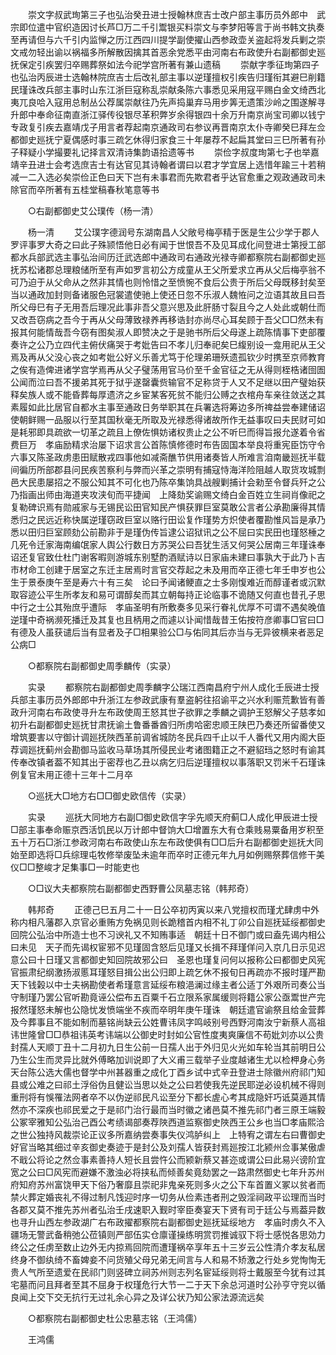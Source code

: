 <!-- { "loadSidebar": true } -->
　　崇文字叔武珣第三子也弘治癸丑进士授翰林庶吉士改户部主事历员外郎中　武宗即位遣中官织造因讨长芦□万二千引鬻银买料崇文与李梦阳等言于尚书韩文执奏至再请但与六千引内监惮之历江西四川提学副使擢山西参政壶关盗起将发兵剿之崇文戒勿轻出谕以祸福多所解散因擒其首恶余党悉平由河南右布政使升右副都御史廵抚保定引疾罢归卒赐葬祭如法今祀学宫所著有兼山遗稿 
　　崇献字季征珣第四子也弘治丙辰进士选翰林院庶吉士后改礼部主事以逆瑾擅权引疾告归瑾衔其避巳削籍民瑾诛改兵部主事时山东江浙巨寇称乱崇献条陈六事悉见采用寇平赐白金文绮西北夷兀良哈入寇用总制丛公荐属崇献往乃先声捣巢弃马用步筭无遗策沙岭之围遂解寻升郎中奉命征南直浙江驿传役银尽革积弊岁余得银四十余万升南京尚宝司卿以钱宁专政复引疾去嘉靖戊子用言者荐起南京通政司右参议再晋南京太仆寺卿癸巳拜左佥都御史廵抚宁夏偶感时事三疏乞休得归家食三十年屡荐不起扁其堂曰三巳所著有孙子释疑小学撮要礼记择言双清诗集韵语拾遗等书 
　　崇俭字叔度珣第七子也举嘉靖辛丑进士会考选庶吉士有达官见其诗翰者谓曰以君才学宜居上选惜年踰三十若稍减一二入选必矣崇俭正色曰天下岂有未事君而先欺君者乎达官愈重之观政通政司未除官而卒所著有五桂堂稿春秋笔意等书 

　　○右副都御史艾公璞传（杨一清） 

　　杨一清 
　　艾公璞字德润号东湖南昌人父敞号梅亭精于医是生公少学于郡人罗评事罗大奇之曰此子殊颕悟他日必有闻于世恨吾不及见耳成化间登进士第授工部都水兵部武选主事弘治间历迁武选郎中通政司右通政光禄寺卿都察院右副都御史廵抚苏松诸郡总理粮储所至有声如罗言初公方成童从王父所爱求立再从父后梅亭翁不可乃迫于从父命从之然非其情也则怜惜之至愤惋不食后公贵于所后父母既移封矣至当以通政加封则备诸服色冠裳遣使驰上使还日忽不乐淑人魏恠问之泣语其故且曰吾所父母巳有子无用吾后理况此事非吾父意兴思及此肝肠寸裂且今之人处此或朝仕而又改吾窃病之吾今于再从父母薄致禄养再移诰封亦尚尽心耳矣顾于吾父□□然未有报其何能情哉吾今窃有图矣淑人即赞决之于是驰书所后父母遂上疏陈情事下吏部覆奏许之公乃立四代主俯伏痛哭于考妣告曰不孝儿归奉祀矣巳緮别设一龛用祀从王父焉及再从父没心丧之如考妣公好义乐善尤笃于伦理弟珊殀遗孤钦少时携至京师教育之俟有造俾进诸学宫学焉再从父子璧荡用官马价至千金官征之无从得则桎梏诸囹圄公闻而泣曰吾不援弟其死于狱乎遂罄囊赀输官不足称贷于人又不足继以田产璧始获释矣族人或不能昏葬每厚遗济之乡宦某客死贫不能归公赙之衣棺舟车亲往敛送之其素履如此比居官自都水主事至通政日务举职其在兵署选将筹边多所禆益尝奉建储诏使朝鲜赐一品服以行至其国秋毫无所取及光禄悉得诸故所作无益事叹曰夫民财可如是耗邪即具疏欲一切革之疏且上僚佐惧妨诸权贵止之公不听巳而得旨报允遂着令省费巨万　孝庙励精求治屡下诏求言公首陈慎修德时布告固国本举良将重宪臣饬守令六事又陈圣政虏患田赋散戎四事他如减斋醮节供用诸奏皆人所难言洎南畿廵抚半载间徧历所部郡县问民疾苦察利与弊而兴革之崇明有捕寇恃海洋险阻越人取货攻城剽邑大民患屡招之不服公知其不可化也乃陈卒集饷具战艘剿捕计会勑至令督兵歼之公乃指画出师由海道夹攻浃旬而平捷闻　上降劾奖谕赐文绮白金百姓立生祠肖像祀之复勒碑识焉有勋戚家与无锡民讼田官知民产惧获罪巨室莫敢公言者公承勘廉得其情悉归之民远近称快属逆瑾窃政巨室以赂行田讼复作瑾势方炽使者覆勘惟风旨是承乃悉以田归巨室顾劾公前勘非于是瑾伪传旨逮公诏狱讯之公不屈曰实民田也瑾怒棰之几死令迁家海南编氓家人舆公行数日方苏哭公曰吾犹生活又何哭公居南三年瑾诛奉诏还复官致仕杜门谢客暇则游城东别墅酌酒赋诗以日家庙未建曰事孰大于此乃卜吉市材命工创建于居室之东迁主居焉时言官交荐起之未及用而卒正德七年壬申岁也公生于景泰庚午至是寿六十有三矣　论曰予闻诸鲠直之士多刚愎难近而醇谨者或沉默取容迹公平生所孝友和易可谓醇矣而其立朝每持正论临事不诡随又何直也昔孔子思中行之士公其殆庶乎遭际　孝庙圣明有所敷奏多见采行眷礼优厚不可谓不遇矣晚值逆瑾中奇祸濒死播迁及其复也且柄用之而遽以讣闻惜哉昔王佑按符彦卿事□官曰□有德及人虽获谴后当有显者及子□相果验公□与佑同其后亦当与无异彼横来者恶足公病□ 

　　○都察院右副都御史周季麟传（实录） 

　　实录 
　　都察院右副都御史周季麟字公瑞江西南昌府宁州人成化壬辰进士授兵部主事历员外郎郎中升浙江左参政武康有羣盗躬往招谕平之兴水利赈荒歉皆有善政升河南右布政使寻升左布政使周王怒其世子欲罪之季麟之调护王怒解父子慈孝如初升右副都御史廵抚甘肃抚谕土鲁番番酋归所虏哈密忠顺王陕巴乃奏还所留番使又增筑要害以守御计调廵抚陜西革前调省城防冬民兵四千止以千人番代又用内阁大臣荐调廵抚蓟州会勘御马监收马草场其所侵民业考诸图籍正之不避貂珰之怒时有谕其传奉改镇者葢不知其出于密荐也乙丑以病乞归后逆瑾擅权以事落职又罚米千石瑾诛例复官未用正德十三年十二月卒 

　　○巡抚大□地方右□□御史欧信传（实录） 

　　实录 
　　巡抚大同地方右副□御史欧信字孚先顺天府蓟□人成化甲辰进士授□部主事奉命赈京西活饥民以万计郎中督饷大□增置东大有仓乘贱易粟备用岁积至五十万石□浙江参政河南右布政使山东左布政使俱有□□后升右副都御史廵抚大同始至即选将□兵综理屯牧修举废坠未逾年而卒时正德元年九月如例赐祭葬信修干美仪□□整峻才足集事□一时能吏也 

　　○□议大夫都察院右副都御史西野曹公凤墓志铭（韩邦奇） 

　　韩邦奇 
　　正德己巳五月二十一日公卒初丙寅以来八党擅权而瑾尤肆虏中外称内相凡藩郡入京官必重贿方免祸见则长跪稽首内相不礼丁卯公自廵抚延绥都御史回院公弘治中所造士也不习谀礼又不知贿事适　朝廷十日不御门或曰盍先谒内相公曰未见　天子而先谒权宦邪不见瑾固含怒后见瑾又长揖不拜瑾佯问入京几日示见迟意公曰十日瑾又言都御史知回院故邪公曰　圣恩也瑾复问何以报称公曰都御史风宪官振肃纪纲激扬淑慝耳瑾怒目揖公出公归即上疏乞休不报旬日再疏亦不报时瑾严勘天下钱榖以中士夫祸勘使者希瑾意言延绥布粮浥澜过缘主者公适丁外艰所司奏公当守制瑾乃罢公官听勘竟诬公偿布五百粟千石立限系家属缓则将籍公家公亟鬻世产完报然瑾怒未解也公隐忧发愤端坐不疾而卒明年庚午瑾诛　朝廷遣官谕祭且给金营葬及今葬事且不能如制而墓铭尚缺云公姓曹讳凤字鸣岐别号西野河南汝宁新蔡人高祖讳世隆曾□□恭祖讳英考讳端以公御史时封如公官性度夷爽廉信不苟妣刘亦以公贵封孺人天顺丁丑十二月初九日生公前一日孺人出于外归见火光如车轮当其前明日公乃生公生而灵异比就外傅略加训说即了大义甫三载举子业度越诸生尤以检柙身心务天台陈公选大儒也督学中州甚器重之成化丁酉乡试中式辛丑登进士除徽州府祁门知县或公难之曰祁土浮俗伪且健讼当思以处之公曰若使我先逆民耶逆必设机械不得则重刑将有悞罹法网者卒不以伪逆祁民凡讼至分下都长虗心考其成隐奸巧诋莫遁其情然亦不深疾也祁民爱之于是祁门治行最而当时徽之诸邑莫不推先祁门者三原王端毅公冢宰雅知公弘治己酉公考绩谒部奏荐陜西道监察御史陜西王公乡也当□孝庙熙洽之世公独持风裁崇论正议多所嘉纳尝奏事失仪鸿胪纠上　上特宥之谓左右曰曹御史好官当略其细过辛亥御史奏迹于是封公及刘孺人皆获封焉廵按江北颍州佥事某傲虐不戢公将论之然佥事素善持人短长且尝忤公而颍新蔡又甚迩或谓公曰此易兴谤阶宜宽之公曰□风宪而避嫌不激浊必将挟私而倾善矣竟劾罢之一路肃然御史七年升苏州府知府苏州富饶甲天下俗乃奢靡且崇祀非鬼亲死则多火之公下车首置义冢以贫者而禁火葬定婚丧礼不得过制凡饯迎时序一切务从俭素违者刑之毁淫祠政平讼理而当时各郡又莫不推先苏州者弘治壬戌速职入觐时宰臣奏宴天下贤有司于廷公与焉葢异数也寻升山西左参政湖广右布政擢都察院右副都御史廵抚延绥地方　孝庙时虏久不入疆场无警武备稍弛公莅镇则严部伍实仓廪谨操练明赏罚推诚驭下将士感悦各思効力终公之任虏至数止边外无内掠焉回院而遭瑾祸卒享年五十三岁云公性清介孝友私居终身不御纨绮不畜婢妾不问货殖父母兄弟无间言与人和易不矫激之行处乡党恂恂无贵人气所至遗爱在民祁门则竖碑立祠苏州则志列名宦延绥则将士戴服至今犹有过其宅墓而问且拜者至其不屈身于权瑾危行大节一二于天下余总河道时公孙亨守兖以循良闻上交下交无抗行无过礼余心异之及详公状乃知公家法源流远矣 

　　○都察院右副都御史杜公忠墓志铭（王鸿儒） 

　　王鸿儒 
